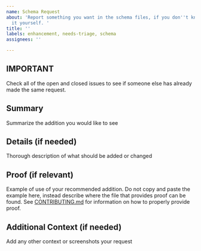 ```yaml
---
name: Schema Request
about: 'Report something you want in the schema files, if you don''t know how to change
  it yourself. '
title: ''
labels: enhancement, needs-triage, schema
assignees: ''

---
```


## **IMPORTANT**
Check all of the open and closed issues to see if someone else has already made the same request.

## Summary
Summarize the addition you would like to see

## Details (if needed)
Thorough description of what should be added or changed

## Proof (if relevant)
Example of use of your recommended addition. Do not copy and paste the example here, instead describe where the
file that provides proof can be found. See [CONTRIBUTING.md](../../CONTRIBUTING.md) for information on how to properly
provide proof.

## Additional Context (if needed)
Add any other context or screenshots your request
